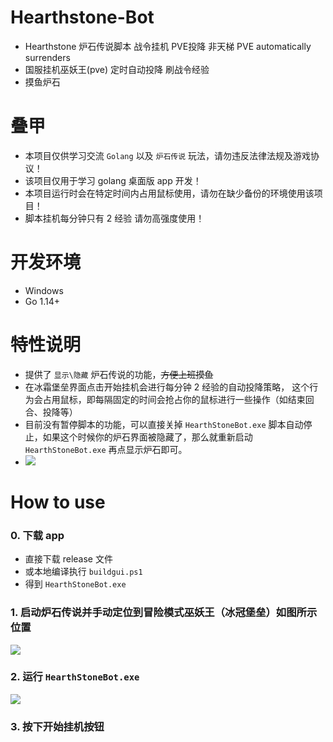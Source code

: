 # Hearthstone-Bot
- Hearthstone 炉石传说脚本 战令挂机 PVE投降 非天梯 PVE automatically surrenders
- 国服挂机巫妖王(pve) 定时自动投降 刷战令经验
- 摸鱼炉石

# 叠甲
- 本项目仅供学习交流 `Golang` 以及 `炉石传说` 玩法，请勿违反法律法规及游戏协议！
- 该项目仅用于学习 golang 桌面版 app 开发！
- 本项目运行时会在特定时间内占用鼠标使用，请勿在缺少备份的环境使用该项目！
- 脚本挂机每分钟只有 2 经验 请勿高强度使用！

# 开发环境
- Windows
- Go 1.14+

# 特性说明
- 提供了 `显示\隐藏` 炉石传说的功能，~~方便上班摸鱼~~
- 在冰霜堡垒界面点击开始挂机会进行每分钟 2 经验的自动投降策略， 这个行为会占用鼠标，即每隔固定的时间会抢占你的鼠标进行一些操作（如结束回合、投降等）
- 目前没有暂停脚本的功能，可以直接关掉 `HearthStoneBot.exe` 脚本自动停止，如果这个时候你的炉石界面被隐藏了，那么就重新启动 `HearthStoneBot.exe` 再点显示炉石即可。
- ![](https://s3.bmp.ovh/imgs/2025/03/20/25b63e881009b699.png)


# How to use
### 0. 下载 app
- 直接下载 release 文件
- 或本地编译执行 `buildgui.ps1` 
- 得到 `HearthStoneBot.exe`

### 1. 启动炉石传说并手动定位到冒险模式巫妖王（冰冠堡垒）如图所示位置
   ![](https://s3.bmp.ovh/imgs/2025/03/20/32735e8c68bafef8.png)

### 2. 运行 `HearthStoneBot.exe`
![](https://s3.bmp.ovh/imgs/2025/03/20/25b63e881009b699.png)

### 3. 按下开始挂机按钮